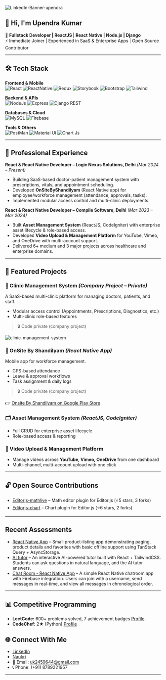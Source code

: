 ![LinkedIn-Banner-upendra](https://user-images.githubusercontent.com/75515703/219235841-08b68475-7cc1-4bde-a213-48f3b2a5aaff.png)

## 👋 Hi, I'm Upendra Kumar  

🚀 **Fullstack Developer | ReactJS | React Native | Node.js | Django**  
⚡ Immediate Joiner | Experienced in SaaS & Enterprise Apps | Open Source Contributor  

---

## 🛠️ Tech Stack  

**Frontend & Mobile**  
![React](https://img.shields.io/badge/React-20232A?style=for-the-badge&logo=react&logoColor=61DAFB)
![ReactNative](https://img.shields.io/badge/React_Native-20232A?style=for-the-badge&logo=react&logoColor=61DAFB)
![Redux](https://img.shields.io/badge/Redux-593D88?style=for-the-badge&logo=redux&logoColor=white)
![Storybook](https://img.shields.io/badge/storybook-FF4785?style=for-the-badge&logo=storybook&logoColor=white)
![Bootstrap](https://img.shields.io/badge/Bootstrap-563D7C?style=for-the-badge&logo=bootstrap&logoColor=white)
![Tailwind](https://img.shields.io/badge/Tailwind_CSS-38B2AC?style=for-the-badge&logo=tailwind-css&logoColor=white)

**Backend & APIs**  
![NodeJs](https://img.shields.io/badge/Node%20js-339933?style=for-the-badge&logo=nodedotjs&logoColor=white)
![Express](https://img.shields.io/badge/Express.js-000000?style=for-the-badge&logo=express&logoColor=white)
![Django REST](https://img.shields.io/badge/django%20rest-ff1709?style=for-the-badge&logo=django&logoColor=white)

**Databases & Cloud**  
![MySQL](https://img.shields.io/badge/MySQL-005C84?style=for-the-badge&logo=mysql&logoColor=white)
![Firebase](https://img.shields.io/badge/firebase-ffca28?style=for-the-badge&logo=firebase&logoColor=black)

**Tools & Others**  
![PostMan](https://img.shields.io/badge/Postman-FF6C37?style=for-the-badge&logo=Postman&logoColor=white)
![Material Ui](https://img.shields.io/badge/Material%20UI-007FFF?style=for-the-badge&logo=mui&logoColor=white)
![Chart Js](https://img.shields.io/badge/Chart.js-FF6384?style=for-the-badge&logo=chartdotjs&logoColor=white)

---

## 💼 Professional Experience  

**React & React Native Developer – Logic Nexus Solutions, Delhi** *(Mar 2024 – Present)*  
- Building SaaS-based doctor-patient management system with prescriptions, vitals, and appointment scheduling.  
- Developed **OnSiteByShandilyam** (React Native app) for employee/workforce management (attendance, approvals, tasks).  
- Implemented modular access control and multi-clinic deployments.  

**React & React Native Developer – Compile Software, Delhi** *(Mar 2023 – Mar 2024)*  
- Built **Asset Management System** (ReactJS, CodeIgniter) with enterprise asset lifecycle & role-based access.  
- Developed **Video Upload & Management Platform** for YouTube, Vimeo, and OneDrive with multi-account support.  
- Delivered 6+ medium and 3 major projects across healthcare and enterprise domains.  

---

## 📌 Featured Projects  

### 🏥 Clinic Management System *(Company Project – Private)*  
A SaaS-based multi-clinic platform for managing doctors, patients, and staff.  
- Modular access control (Appointments, Prescriptions, Diagnostics, etc.)  
- Multi-clinic role-based features  
> 🔒 Code private (company project)
 
![clinic-management-system](https://github.com/user-attachments/assets/d7901993-941a-4f83-bf38-a917ce881678)

### 📱 OnSite By Shandilyam *(React Native App)*  
Mobile app for workforce management.  
- GPS-based attendance  
- Leave & approval workflows  
- Task assignment & daily logs  
> 🔒 Code private (company project)

👉 [Onsite By Shandilyam on Google Play Store](https://play.google.com/store/apps/details?id=com.OnSiteByShandilyam)


### 🗂️ Asset Management System *(ReactJS, CodeIgniter)*  
- Full CRUD for enterprise asset lifecycle  
- Role-based access & reporting  

### 🎥 Video Upload & Management Platform  
- Manage videos across **YouTube, Vimeo, OneDrive** from one dashboard  
- Multi-channel, multi-account upload with one click  

---

## 🔓 Open Source Contributions  
- [Editorjs-mathlive](https://github.com/uk2459644/editorjs-mathlive) – Math editor plugin for Editor.js (⭐5 stars, 3 forks)  
- [Editorjs-chart](https://github.com/uk2459644/editorjs-chartuk) – Chart plugin for Editor.js (⭐6 stars, 2 forks)  

---

## Recent Assessments 
- [React Native App](https://github.com/uk2459644/myprolist-react-native-app) – Small product-listing app demonstrating paging, product details and favorites with basic offline support using TanStack Query + AsyncStorage. 
- [AI tutor](https://github.com/uk2459644/assessment-ai-tutor) – An interactive AI-powered tutor built with React + TailwindCSS. Students can ask questions in natural language, and the AI tutor answers.
- [Chat Room - React Native App](https://github.com/uk2459644/vocso-assessment) – A simple React Native chatroom app with Firebase integration. Users can join with a username, send messages in real-time, and view all messages in chronological order.

---

## 📊 Competitive Programming  
- **LeetCode:** 600+ problems solved, 7 achievement badges  [Profile](https://leetcode.com/u/uk2459644/)
- **CodeChef:** 2★ (Python) [Profile](https://www.codechef.com/users/uk2459644)  

## 🌐 Connect With Me  
- [LinkedIn](https://www.linkedin.com/in/upendra-frontend-react-js-django-python-backend-developer/)  
- [Naukri](#)  
- 📧 Email: uk2459644@gmail.com  
- 📞 Phone: (+91) 8789221957  

---
